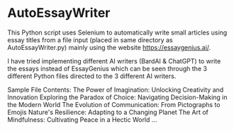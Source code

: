 # AutoEssayWriter
This Python script uses Selenium to automatically write small articles using essay titles from a file input (placed in same directory as AutoEssayWriter.py) mainly using the website https://essaygenius.ai/.

I have tried implementing different AI writers (BardAI & ChatGPT) to write the essays instead of EssayGenius which can be seen through the 3 different Python files directed to the 3 different AI writers.

Sample File Contents:
The Power of Imagination: Unlocking Creativity and Innovation
Exploring the Paradox of Choice: Navigating Decision-Making in the Modern World
The Evolution of Communication: From Pictographs to Emojis
Nature's Resilience: Adapting to a Changing Planet
The Art of Mindfulness: Cultivating Peace in a Hectic World
...
